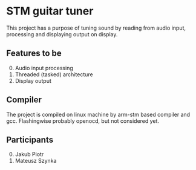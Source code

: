STM guitar tuner
==================

This project has a purpose of tuning sound by reading from audio input, processing and displaying output on display.

Features to be
------------------

0. Audio input processing
0. Threaded (tasked) architecture
0. Display output

Compiler
-----------------

The project is compiled on linux machine by arm-stm based compiler and gcc. Flashingwise probably openocd, but not considered yet.

Participants
------------------
0. Jakub Piotr
0. Mateusz Szynka
